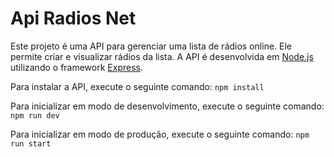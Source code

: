 # Api Radios Net

Este projeto é uma API para gerenciar uma lista de rádios online. Ele permite criar e visualizar rádios da lista. A API é desenvolvida em [Node.js](https://nodejs.org/) utilizando o framework [Express](https://expressjs.com/).

Para instalar a API, execute o seguinte comando:
`npm install`

Para inicializar em modo de desenvolvimento, execute o seguinte comando:
`npm run dev`

Para inicializar em modo de produção, execute o seguinte comando:
`npm run start`


